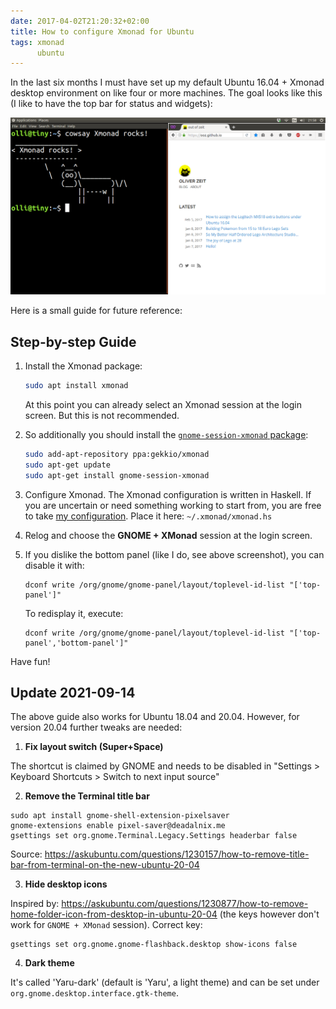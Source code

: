 ```yaml
---
date: 2017-04-02T21:20:32+02:00
title: How to configure Xmonad for Ubuntu
tags: xmonad
      ubuntu
---
```


In the last six months I must have set up my default Ubuntu 16.04 + Xmonad desktop environment on like four or more machines.
The goal looks like this (I like to have the top bar for status and widgets):

![Ubuntu and Xmonad](ubuntu_xmonad.png)

Here is a small guide for future reference:

## Step-by-step Guide

1. Install the Xmonad package:

    ```bash
    sudo apt install xmonad
    ```

    At this point you can already select an Xmonad session at the login screen.
    But this is not recommended.

2. So additionally you should install the [`gnome-session-xmonad` package](https://github.com/Gekkio/gnome-session-xmonad):

    ```bash
    sudo add-apt-repository ppa:gekkio/xmonad
    sudo apt-get update
    sudo apt-get install gnome-session-xmonad
    ```

3. Configure Xmonad. The Xmonad configuration is written in Haskell. If you are uncertain or need something working to start from, you are free to take [my configuration](https://github.com/ooz/olli/blob/master/.xmonad/xmonad.hs). Place it here: `~/.xmonad/xmonad.hs`

4. Relog and choose the **GNOME + XMonad** session at the login screen.

5. If you dislike the bottom panel (like I do, see above screenshot), you can disable it with:

    ```
    dconf write /org/gnome/gnome-panel/layout/toplevel-id-list "['top-panel']"

    ```

    To redisplay it, execute:

    ```
    dconf write /org/gnome/gnome-panel/layout/toplevel-id-list "['top-panel','bottom-panel']"
    ```

Have fun!

## Update 2021-09-14

The above guide also works for Ubuntu 18.04 and 20.04.
However, for version 20.04 further tweaks are needed:

1. **Fix layout switch (Super+Space)**

  The shortcut is claimed by GNOME and needs to be disabled in "Settings > Keyboard Shortcuts > Switch to next input source"


2. **Remove the Terminal title bar**

  ```
  sudo apt install gnome-shell-extension-pixelsaver
  gnome-extensions enable pixel-saver@deadalnix.me
  gsettings set org.gnome.Terminal.Legacy.Settings headerbar false
  ```

  Source: https://askubuntu.com/questions/1230157/how-to-remove-title-bar-from-terminal-on-the-new-ubuntu-20-04

3. **Hide desktop icons**

  Inspired by: https://askubuntu.com/questions/1230877/how-to-remove-home-folder-icon-from-desktop-in-ubuntu-20-04 (the keys however don't work for `GNOME + XMonad` session). Correct key:

  ```
  gsettings set org.gnome.gnome-flashback.desktop show-icons false
  ```

4. **Dark theme**

  It's called 'Yaru-dark' (default is 'Yaru', a light theme) and can be set under `org.gnome.desktop.interface.gtk-theme`.

